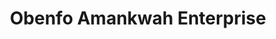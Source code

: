 ---
title: "Obenfo Amankwah Enterprise"
url: /kumasi/obenfo-amankwah-enterprise/
shop: radiotechnics
---
